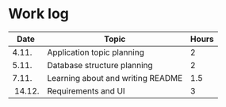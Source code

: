 # Work log

| Date        | Topic   | Hours |
| ----------- | -----   | ----- |
| 4.11.        | Application topic planning   | 2 
| 5.11.        | Database structure planning    | 2
| 7.11.        | Learning about and writing README | 1.5
| 14.12.       | Requirements and UI | 3